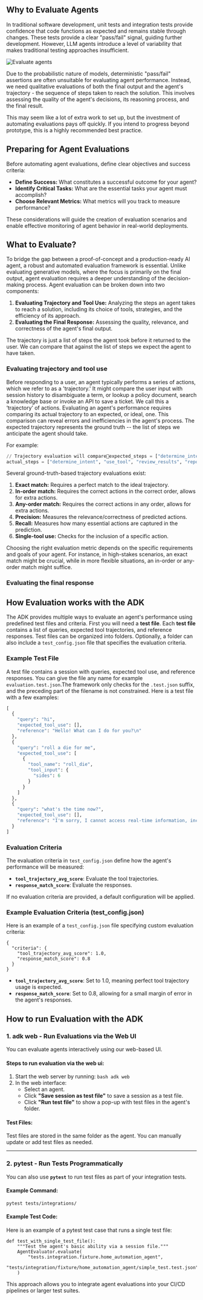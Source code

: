 ## Why to Evaluate Agents

In traditional software development, unit tests and integration tests provide
confidence that code functions as expected and remains stable through changes.
These tests provide a clear "pass/fail" signal, guiding further development.
However, LLM agents introduce a level of variability that makes traditional
testing approaches insufficient.

<img src="../../assets/agent-evaluation.png" alt="Evaluate agents">

Due to the probabilistic nature of models, deterministic "pass/fail" assertions
are often unsuitable for evaluating agent performance. Instead, we need
qualitative evaluations of both the final output and the agent's trajectory \-
the sequence of steps taken to reach the solution. This involves assessing the
quality of the agent's decisions, its reasoning process, and the final result.

This may seem like a lot of extra work to set up, but the investment of
automating evaluations pays off quickly. If you intend to progress beyond
prototype, this is a highly recommended best practice.

## Preparing for Agent Evaluations

Before automating agent evaluations, define clear objectives and success criteria:

* **Define Success:** What constitutes a successful outcome for your agent?
* **Identify Critical Tasks:** What are the essential tasks your agent must accomplish?
* **Choose Relevant Metrics:** What metrics will you track to measure performance?

These considerations will guide the creation of evaluation scenarios and enable effective monitoring of agent behavior in real-world deployments.

## What to Evaluate?

To bridge the gap between a proof-of-concept and a production-ready AI agent, a robust and automated evaluation framework is essential. Unlike evaluating generative models, where the focus is primarily on the final output, agent evaluation requires a deeper understanding of the decision-making process. Agent evaluation can be broken down into two components:

1. **Evaluating Trajectory and Tool Use:** Analyzing the steps an agent takes to reach a solution, including its choice of tools, strategies, and the efficiency of its approach.
2. **Evaluating the Final Response:** Assessing the quality, relevance, and correctness of the agent's final output.

The trajectory is just a list of steps the agent took before it returned to the user. We can compare that against the list of steps we expect the agent to have taken.

### Evaluating trajectory and tool use

Before responding to a user, an agent typically performs a series of actions, which we refer to as a 'trajectory.' It might compare the user input with session history to disambiguate a term, or lookup a policy document, search a knowledge base or invoke an API to save a ticket. We call this a ‘trajectory’ of actions. Evaluating an agent's performance requires comparing its actual trajectory to an expected, or ideal, one. This comparison can reveal errors and inefficiencies in the agent's process. The expected trajectory represents the ground truth \-- the list of steps we anticipate the agent should take.

For example:

```py
// Trajectory evaluation will compareexpected_steps = ["determine_intent", "use_tool", "review_results", "report_generation"]
actual_steps = ["determine_intent", "use_tool", "review_results", "report_generation"]
```

Several ground-truth-based trajectory evaluations exist:

1. **Exact match:** Requires a perfect match to the ideal trajectory.
2. **In-order match:** Requires the correct actions in the correct order, allows for extra actions.
3. **Any-order match:** Requires the correct actions in any order, allows for extra actions.
4. **Precision:** Measures the relevance/correctness of predicted actions.
5. **Recall:** Measures how many essential actions are captured in the prediction.
6. **Single-tool use:** Checks for the inclusion of a specific action.

Choosing the right evaluation metric depends on the specific requirements and goals of your agent. For instance, in high-stakes scenarios, an exact match might be crucial, while in more flexible situations, an in-order or any-order match might suffice.

### Evaluating the final response

## How Evaluation works with the ADK

The ADK provides multiple ways to evaluate an agent's performance using predefined test files and criteria. First you will need a **test file**. Each **test file** contains a list of queries, expected tool trajectories, and reference responses. Test files can be organized into folders. Optionally, a folder can also include a `test_config.json` file that specifies the evaluation criteria.

### Example Test File

A test file contains a session with queries, expected tool use, and reference responses.  You can give the file any name for example `evaluation.test.json`.The framework only checks for the `.test.json` suffix, and the preceding part of the filename is not constrained. Here is a test file with a few examples:

```py
[
  {
    "query": "hi",
    "expected_tool_use": [],
    "reference": "Hello! What can I do for you?\n"
  },
  {
    "query": "roll a die for me",
    "expected_tool_use": [
      {
        "tool_name": "roll_die",
        "tool_input": {
          "sides": 6
        }
      }
    ]
  },
  {
    "query": "what's the time now?",
    "expected_tool_use": [],
    "reference": "I'm sorry, I cannot access real-time information, including the current time. My capabilities are limited to rolling dice and checking prime numbers.\n"
  }
]
```

### Evaluation Criteria

The evaluation criteria in `test_config.json` define how the agent's performance will be measured:

* **`tool_trajectory_avg_score`**: Evaluate the tool trajectories.
* **`response_match_score`**: Evaluate the responses.

If no evaluation criteria are provided, a default configuration will be applied.

### Example Evaluation Criteria (test\_config.json)

Here is an example of a `test_config.json` file specifying custom evaluation criteria:

```
{
  "criteria": {
    "tool_trajectory_avg_score": 1.0,
    "response_match_score": 0.8
  }
}
```

* **`tool_trajectory_avg_score`**: Set to 1.0, meaning perfect tool trajectory usage is expected.
* **`response_match_score`**: Set to 0.8, allowing for a small margin of error in the agent's responses.


## How to run Evaluation with the ADK

### 1\. adk web \- Run Evaluations via the Web UI

You can evaluate agents interactively using our web-based UI.

#### Steps to run evaluation via the web ui:

1. Start the web server by running: `bash adk web`
2. In the web interface:
   * Select an agent.
   * Click **"Save session as test file"** to save a session as a test file.
   * Click **"Run test file"** to show a pop-up with test files in the agent's folder.

#### Test Files:

Test files are stored in the same folder as the agent. You can manually update or add test files as needed.

---

### 2\. pytest \- Run Tests Programmatically

You can also use **`pytest`** to run test files as part of your integration tests.

#### Example Command:

```
pytest tests/integrations/
```

#### Example Test Code:

Here is an example of a pytest test case that runs a single test file:

```
def test_with_single_test_file():
    """Test the agent's basic ability via a session file."""
    AgentEvaluator.evaluate(
        "tests.integration.fixture.home_automation_agent",
        "tests/integration/fixture/home_automation_agent/simple_test.test.json",
    )
```

This approach allows you to integrate agent evaluations into your CI/CD pipelines or larger test suites.
